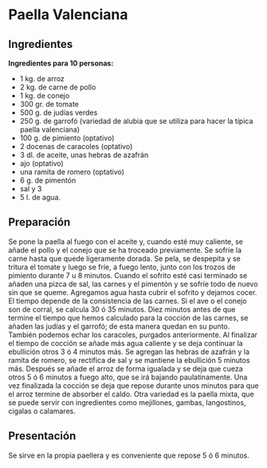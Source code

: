 # Paella Valenciana

## Ingredientes

**Ingredientes para 10 personas:** 
- 1 kg. de arroz
- 2 kg. de carne de pollo
- 1 kg. de conejo 
- 300 gr. de tomate 
- 500 g. de judías verdes 
- 250 g. de garrofó (variedad de alubia que se utiliza para hacer la típica paella valenciana)
- 100 g. de pimiento (optativo)
- 2 docenas de caracoles (optativo)
- 3 dl. de aceite, unas hebras de azafrán
- ajo (optativo)
- una ramita de romero (optativo)
- 6 g. de pimentón
- sal y 3
- 5 l. de agua.

## Preparación

Se pone la paella al fuego con el aceite y, cuando esté muy caliente, se añade el pollo y el conejo que se ha troceado previamente. Se sofríe la carne hasta que quede ligeramente dorada. Se pela, se despepita y se tritura el tomate y luego se fríe, a fuego lento, junto con los trozos de pimiento durante 7 u 8 minutos. Cuando el sofrito esté casi terminado se añaden una pizca de sal, las carnes y el pimentón y se sofríe todo de nuevo sin que se queme. Agregamos agua hasta cubrir el sofrito y dejamos cocer. El tiempo depende de la consistencia de las carnes. Si el ave o el conejo son de corral, se calcula 30 ó 35 minutos. Diez minutos antes de que termine el tiempo que hemos calculado para la cocción de las carnes, se añaden las judías y el garrofó; de esta manera quedan en su punto. También podemos echar los caracoles, purgados anteriormente. Al finalizar el tiempo de cocción se añade más agua caliente y se deja continuar la ebullición otros 3 ó 4 minutos más. Se agregan las hebras de azafrán y la ramita de romero, se rectifica de sal y se mantiene la ebullición 5 minutos más. Después se añade el arroz de forma igualada y se deja que cueza otros 5 ó 6 minutos a fuego alto, que se irá bajando paulatinamente. Una vez finalizada la cocción se deja que repose durante unos minutos para que el arroz termine de absorber el caldo.
Otra variedad es la paella mixta, que se puede servir con ingredientes como mejillones, gambas, langostinos, cigalas o calamares.

## Presentación

Se sirve en la propia paellera y es conveniente que repose 5 ó 6 minutos.
